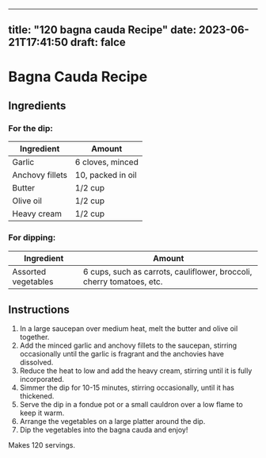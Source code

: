 
---
title: "120 bagna cauda Recipe"
date: 2023-06-21T17:41:50
draft: falce
---

# Bagna Cauda Recipe

## Ingredients

### For the dip:

| Ingredient | Amount |
| --- | --- |
| Garlic | 6 cloves, minced |
| Anchovy fillets | 10, packed in oil |
| Butter | 1/2 cup |
| Olive oil | 1/2 cup |
| Heavy cream | 1/2 cup |

### For dipping:

| Ingredient | Amount |
| --- | --- |
| Assorted vegetables | 6 cups, such as carrots, cauliflower, broccoli, cherry tomatoes, etc. |

## Instructions

1. In a large saucepan over medium heat, melt the butter and olive oil together.
2. Add the minced garlic and anchovy fillets to the saucepan, stirring occasionally until the garlic is fragrant and the anchovies have dissolved.
3. Reduce the heat to low and add the heavy cream, stirring until it is fully incorporated.
4. Simmer the dip for 10-15 minutes, stirring occasionally, until it has thickened.
5. Serve the dip in a fondue pot or a small cauldron over a low flame to keep it warm.
6. Arrange the vegetables on a large platter around the dip.
7. Dip the vegetables into the bagna cauda and enjoy!

Makes 120 servings.
